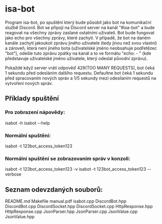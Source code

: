 # isa-bot

Program isa-bot, po spuštění který bude působit jako bot na komunikační službě Discord. Bot se připojí na Discord server na kanál "#isa-bot" a bude reagovat na všechny zprávy zaslané ostatními uživateli. Bot bude fungovat jako echo pro všechny zprávy, které zachytí. V případě, že bot na daném kanále zachytí jakoukoli zprávu jiného uživatele (tedy jinou než svou vlastní) a zároveň, která není jiného bota (uživatelské jméno neobsahuje podřetězec "bot"), odešle tuto zprávu zpátky na kanál a to ve formátu "echo: <username> - <message>" (kde <username> představuje uživatelské jméno uživatele, který odeslal původní zprávu).

Pokaždé když server vrátí odpověď 429(TOO MANY REQUESTS), bot čeká 1 sekundu před odesláním dalšího requestu. Defaultne bot čeká 1 sekundu před spracovaním nových správ a 1/5 sekundy mezi odesílaním requestů na vytvoření nových správ.

## Příklady spuštění

### Pro zobrazení nápovědy:
isabot -h
isabot --help

### Normální spuštění:
isabot -t 123bot_access_token123

### Normální spuštění se zobrazovaním správ v konzoli:
isabot -t 123bot_access_token123 -v
isabot -t 123bot_access_token123 --verbose

## Seznam odevzdaných souborů:
README.md
Makefile
manual.pdf
isabot.cpp
DiscordBot.hpp
DiscordBot.cpp
DiscordSocket.hpp
DiscordSocket.cpp
HttpResponse.hpp
HttpResponse.cpp
JsonParser.hpp
JsonParser.cpp
JsonValue.cpp
JsonValue.hpp